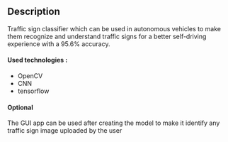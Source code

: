 ## Description

Traffic sign classifier which can be used in autonomous vehicles to make them recognize and understand traffic signs for a better self-driving experience with a 95.6% accuracy.

#### Used technologies :
- OpenCV
- CNN
- tensorflow

#### Optional
The GUI app can be used after creating the model to make it identify any traffic sign image uploaded by the user 
